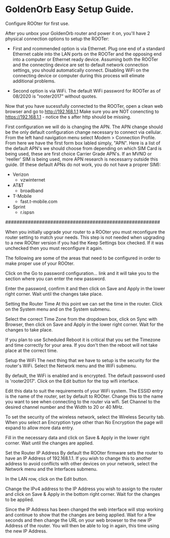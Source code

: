 # GoldenOrb Easy Setup Guide. 
Configure ROOter for first use.

After you unbox your GoldenOrb router and power it on, you'll have 2 physical connection options to setup the ROOTer:
  - First and rcommended option is  via Ethernet. Plug one end of a standard Ethernet cable into the LAN ports on the ROOTer and  the opposing end into a computer or Ethernet ready device. Assuming both the ROOTer and the connecting device are set to default network connection settings, you should automatically connect. Disabling WiFi on the connecting device or computer during this process will elimate additional problems.

  - Second option is via  WiFi. The default WiFi password for ROOTer as of 08/2020  is "rooter2017"  without quotes.

Now that  you have sucessfully connected to the ROOTer, open a clean web browser and  go to http://192.168.1.1
Make  sure you are NOT conencting to https://192.168.1.1 - notice the s after http should be missing.

First configuration we will do is changing the APN. The APN change should be the only default configuration change necessary to connect via cellular. From the left hand navigation menu select Modem > Connection Profile. From here we have the first form box labled simply, "APN". Here is a list of the default APN's  we should choose from depending on which SIM Card is being used, these are first choice Carrier Grade APN's. If an MVNO or 'reeller' SIM is being used, more APN research is necessarry outside this guide. (If these default APNs do not work, you do not have a proprer SIM):

 - Verizon
    - vzwinternet
 - AT&T
    - broadband
 - T-Mobile
    - fast.t-mobile.com
 - Sprint
    - r.ispsn

#######################################################

When you initially upgrade your router to a ROOter you must reconfigure the router setting to match your needs. This step is not needed when upgrading to a new ROOter version if you had the Keep Settings box checked. If it was unchecked then you must reconfigure it again.

The following are some of the areas that need to be configured in order to make proper use of your ROOter.



Click on the Go to password configuration… link and it will take you to the section where you can enter the new password.



Enter the password, confirm it and then click on Save and Apply in the lower right corner. Wait until the changes take place.

Setting the Router Time
At this point we can set the time in the router. Click on the System menu and on the System submenu.



Select the correct Time Zone from the dropdown box, click on Sync with Browser, then click on Save and Apply in the lower right corner. Wait for the changes to take place.

If you plan to use Scheduled Reboot it is critical that you set the Timezone and time correctly for your area. If you don't then the reboot will not take place at the correct time.

Setup the WiFi
The next thing that we have to setup is the security for the router's WiFi. Select the Network menu and the WiFi submenu.



By default, the WiFi is enabled and is encrypted. The default password used is 'rooter2017'. Click on the Edit button for the top wifi interface.





Edit this data to suit the requirements of your WiFi system. The ESSID entry is the name of the router, set by default to ROOter. Change this to the name you want to see when connecting to the router via wifi. Set Channel to the desired channel number and the Width to 20 or 40 MHz.

To set the security of the wireless network, select the Wireless Security tab. When you select an Encryption type other than No Encryption the page will expand to allow more data entry.



Fill in the necessary data and click on Save & Apply in the lower right corner. Wait until the changes are applied.

Set the Router IP Address
By default the ROOter firmware sets the router to have an IP Address of 192.168.1.1. If you wish to change this to another address to avoid conflicts with other devices on your network, select the Network menu and the Interfaces submenu.



In the LAN row, click on the Edit button.



Change the IPv4 address to the IP Address you wish to assign to the router and click on Save & Apply in the bottom right corner. Wait for the changes to be applied.

Since the IP Address has been changed the web interface will stop working and continue to show that the changes are being applied. Wait for a few seconds and then change the URL on your web browser to the new IP Address of the router. You will then be able to log in again, this time using the new IP Address.

